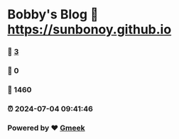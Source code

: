 # Bobby's Blog :link: https://sunbonoy.github.io 
### :page_facing_up: [3](https://sunbonoy.github.io/tag.html) 
### :speech_balloon: 0 
### :hibiscus: 1460 
### :alarm_clock: 2024-07-04 09:41:46 
### Powered by :heart: [Gmeek](https://github.com/Meekdai/Gmeek)
